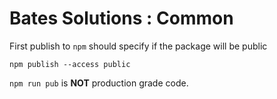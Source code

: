 # Bates Solutions : Common

First publish to `npm` should specify if the package will be public

`npm publish --access public`

`npm run pub` is **NOT** production grade code.
